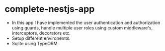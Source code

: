 # complete-nestjs-app
- In this app I have implemented the user authentication and authorization using guards, handle multiple user roles using custom middleware's,  interceptors, decorators etc.
- Setup different environemts.
- Sqlite using TypeORM


